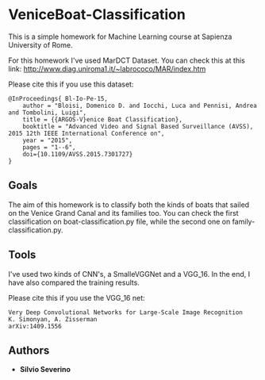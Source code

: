 # VeniceBoat-Classification

This is a simple homework for Machine Learning course at Sapienza University of Rome.

For this homework I've used MarDCT Dataset. You can check this at this link: http://www.diag.uniroma1.it/~labrococo/MAR/index.htm

Please cite this if you use this dataset:
```
@InProceedings{ Bl-Io-Pe-15,
	author = "Bloisi, Domenico D. and Iocchi, Luca and Pennisi, Andrea and Tombolini, Luigi",
	title = {{ARGOS-V}enice Boat Classification},
	booktitle = "Advanced Video and Signal Based Surveillance (AVSS), 2015 12th IEEE International Conference on",
	year = "2015",
	pages = "1--6",
	doi={10.1109/AVSS.2015.7301727}
}
```

## Goals

The aim of this homework is to classify both the kinds of boats that sailed on the Venice Grand Canal and its families too. You can check the first classification on boat-classification.py file, while the second one on family-classification.py.

## Tools
I've used two kinds of CNN's, a SmalleVGGNet and a VGG_16. In the end, I have also compared the training results.

Please cite this if you use the VGG_16 net:
```
Very Deep Convolutional Networks for Large-Scale Image Recognition
K. Simonyan, A. Zisserman
arXiv:1409.1556
```

## Authors

* **Silvio Severino**
